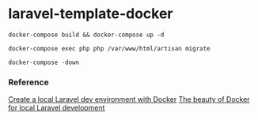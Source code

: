 # laravel-template-docker


`
docker-compose build && docker-compose up -d  
`

`
docker-compose exec php php /var/www/html/artisan migrate
`

`
docker-compose -down
`




### Reference 

[Create a local Laravel dev environment with Docker](https://www.youtube.com/watch?v=5N6gTVCG_rw&t=654s)
[The beauty of Docker for local Laravel development](https://dev.to/aschmelyun/the-beauty-of-docker-for-local-laravel-development-13c0)